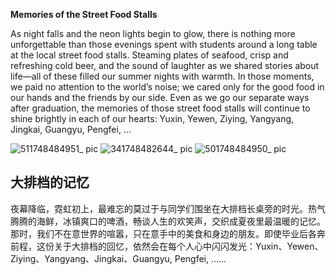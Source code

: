 **Memories of the Street Food Stalls**

As night falls and the neon lights begin to glow, there is nothing more unforgettable than those evenings spent with students around a long table at the local street food stalls. Steaming plates of seafood, crisp and refreshing cold beer, and the sound of laughter as we shared stories about life—all of these filled our summer nights with warmth. In those moments, we paid no attention to the world’s noise; we cared only for the good food in our hands and the friends by our side. Even as we go our separate ways after graduation, the memories of those street food stalls will continue to shine brightly in each of our hearts: Yuxin, Yewen, Ziying, Yangyang, Jingkai, Guangyu, Pengfei, …

![511748484951_ pic](https://github.com/user-attachments/assets/a910cd6a-440d-43be-a51e-4c8d0201c0cf)
![341748482644_ pic](https://github.com/user-attachments/assets/a4c2ebfe-0f93-441e-989c-4a0da8a81ddd)
![501748484950_ pic](https://github.com/user-attachments/assets/bcd12c87-2468-4df1-b411-8c59a7222324)


## 大排档的记忆

夜幕降临，霓虹初上，最难忘的莫过于与同学们围坐在大排档长桌旁的时光。热气腾腾的海鲜，冰镇爽口的啤酒，畅谈人生的欢笑声，交织成夏夜里最温暖的记忆。那时，我们不在意世界的喧嚣，只在意手中的美食和身边的朋友。即使毕业后各奔前程，这份关于大排档的回忆，依然会在每个人心中闪闪发光：Yuxin、Yewen、Ziying、Yangyang、Jingkai、Guangyu, Pengfei, ……
